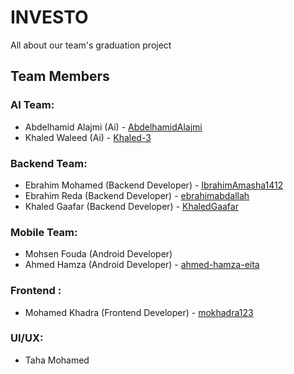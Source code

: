 # INVESTO

All about our team's graduation project

## Team Members

### AI Team:
- Abdelhamid Alajmi (Ai) -   [AbdelhamidAlajmi](https://github.com/AbdelhamidAlajmi)
- Khaled Waleed (Ai) -   [Khaled-3](https://github.com/Khaled-3)

### Backend Team:
- Ebrahim Mohamed (Backend Developer) - [IbrahimAmasha1412](https://github.com/IbrahimAmasha1412)
- Ebrahim Reda (Backend Developer) - [ebrahimabdallah](https://github.com/ebrahimabdallah)
- Khaled Gaafar (Backend Developer) - [KhaledGaafar](https://github.com/KhaledGaafar)

### Mobile Team:
- Mohsen Fouda (Android Developer)
- Ahmed Hamza (Android Developer) - [ahmed-hamza-eita](https://github.com/ahmed-hamza-eita)

### Frontend :
- Mohamed Khadra (Frontend Developer) - [mokhadra123](https://github.com/mokhadra123)

### UI/UX:
- Taha Mohamed
